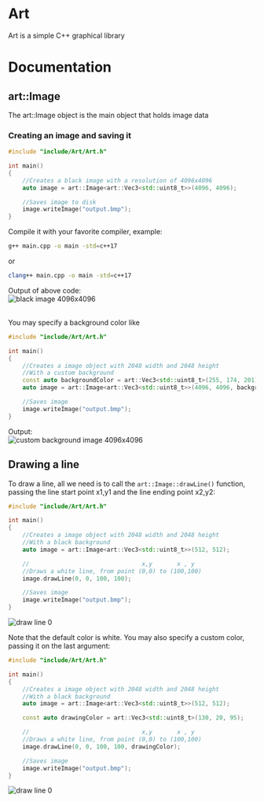 # Art
Art is a simple C++ graphical library

# Documentation

## art::Image

The art::Image object is the main object that holds image data

### Creating an image and saving it

```cpp
#include "include/Art/Art.h"

int main()
{
    //Creates a black image with a resolution of 4096x4096
    auto image = art::Image<art::Vec3<std::uint8_t>>(4096, 4096); 

    //Saves image to disk
    image.writeImage("output.bmp");
}
```

Compile it with your favorite compiler, example:
```bash
g++ main.cpp -o main -std=c++17
```
or 
```bash
clang++ main.cpp -o main -std=c++17
```

Output of above code:
<br/>
![black image 4096x4096](https://i.imgur.com/5i54mrG.png)

<br/>
You may specify a background color like
<br/>

```cpp
#include "include/Art/Art.h"

int main()
{
    //Creates a image object with 2048 width and 2048 height
    //With a custom background
    const auto backgroundColor = art::Vec3<std::uint8_t>(255, 174, 201);
    auto image = art::Image<art::Vec3<std::uint8_t>>(4096, 4096, backgroundColor);

    //Saves image
    image.writeImage("output.bmp");
}
```

Output:
<br/>
![custom background image 4096x4096](https://i.imgur.com/I7MEgmx.png)
<br/>

## Drawing a line

To draw a line, all we need is to call the ```art::Image::drawLine()``` function, passing the line start point x1,y1 and the line ending point x2,y2:

```cpp
#include "include/Art/Art.h"

int main()
{
    //Creates a image object with 2048 width and 2048 height
    //With a black background
    auto image = art::Image<art::Vec3<std::uint8_t>>(512, 512);

    //                                x,y       x , y
    //Draws a white line, from point (0,0) to (100,100)
    image.drawLine(0, 0, 100, 100);

    //Saves image
    image.writeImage("output.bmp");
}
```

![draw line 0](https://i.imgur.com/Rjwaoee.png)

Note that the default color is white.
You may also specify a custom color, passing it on the last argument:

```cpp
#include "include/Art/Art.h"

int main()
{
    //Creates a image object with 2048 width and 2048 height
    //With a black background
    auto image = art::Image<art::Vec3<std::uint8_t>>(512, 512);

    const auto drawingColor = art::Vec3<std::uint8_t>(130, 20, 95);

    //                                x,y       x , y
    //Draws a white line, from point (0,0) to (100,100)
    image.drawLine(0, 0, 100, 100, drawingColor);

    //Saves image
    image.writeImage("output.bmp");
}
```

![draw line 0](https://i.imgur.com/5cJ2cGj.png)

